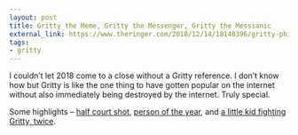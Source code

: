 ```yaml
---
layout: post
title: Gritty the Meme, Gritty the Messenger, Gritty the Messianic
external_link: https://www.theringer.com/2018/12/14/18140396/gritty-philadelphia-flyers-mascot-meme-leftist-icon-year-in-review
tags:
- gritty
---
```

I couldn’t let 2018 come to a close without a Gritty reference. I don’t know how but Gritty is like the one thing to have gotten popular on the internet without also immediately being destroyed by the internet. Truly special.

Some highlights – [half court shot](https://twitter.com/GrittyNHL/status/1068665058694258688), [person of the year](https://twitter.com/GrittyNHL/status/1064958505151578112?ref_src=twsrc%5Etfw%7Ctwcamp%5Etweetembed%7Ctwterm%5E1064958505151578112&ref_url=https%3A%2F%2Fwww.phillymag.com%2Fnews%2F2018%2F11%2F21%2Fgritty-time-person-year%2F), and [a little kid fighting Gritty, twice](https://twitter.com/davidehrlich/status/1064226171779514368).
